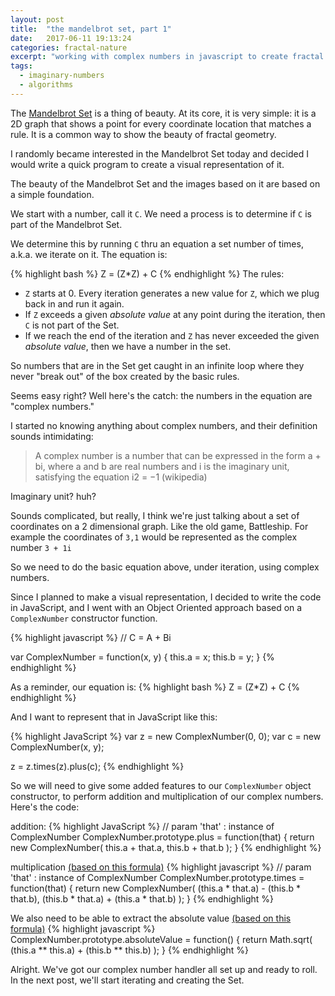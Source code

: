 ```yaml
---
layout: post
title:  "the mandelbrot set, part 1"
date:   2017-06-11 19:13:24
categories: fractal-nature
excerpt: "working with complex numbers in javascript to create fractal geometry"
tags:
  - imaginary-numbers
  - algorithms
---
```


The [Mandelbrot Set](https://en.wikipedia.org/wiki/Mandelbrot_set) is a thing of beauty.  At its core, it is very simple: it is a 2D graph that shows a point for every coordinate location that matches a rule.  It is a common way to show the beauty of fractal geometry.

I randomly became interested in the Mandelbrot Set today and decided I would write a quick program to create a visual representation of it.

The beauty of the Mandelbrot Set and the images based on it are based on a simple foundation.  

We start with a number, call it `C`.  We need a process is to determine if `C` is part of the Mandelbrot Set.

We determine this by running `C` thru an equation a set number of times, a.k.a. we iterate on it.  The equation is:

{% highlight bash %}
Z = (Z*Z) + C
{% endhighlight %}
The rules:
* `Z` starts at 0.  Every iteration generates a new value for `Z`, which we plug back in and run it again.  
* If `Z` exceeds a given *absolute value* at any point during the iteration, then `C` is not part of the Set.
* If we reach the end of the iteration and `Z` has never exceeded the given *absolute value*, then we have a number in the set.

So numbers that are in the Set get caught in an infinite loop where they never "break out" of the box created by the basic rules.

Seems easy right?  Well here's the catch: the numbers in the equation are "complex numbers."

I started no knowing anything about complex numbers, and their definition sounds intimidating:

> A complex number is a number that can be expressed in the form a + bi, where a and b are real numbers and i is the imaginary unit, satisfying the equation i2 = −1 (wikipedia)

Imaginary unit?  huh?

Sounds complicated, but really, I think we're just talking about a set of coordinates on a 2 dimensional graph.  Like the old game, Battleship.  For example the coordinates of `3,1` would be represented as the complex number `3 + 1i`

So we need to do the basic equation above, under iteration, using complex numbers.

Since I planned to make a visual representation, I decided to write the code in JavaScript, and I went with an Object Oriented approach based on a `ComplexNumber` constructor function.

{% highlight javascript %}
// C = A + Bi

var ComplexNumber = function(x, y) {
    this.a = x;
    this.b = y;
}
{% endhighlight %}

As a reminder, our equation is:
{% highlight bash %}
Z = (Z*Z) + C
{% endhighlight %}

And I want to represent that in JavaScript like this:

{% highlight JavaScript %}
var z = new ComplexNumber(0, 0);
var c = new ComplexNumber(x, y);

z = z.times(z).plus(c);
{% endhighlight %}

So we will need to give some added features to our `ComplexNumber` object constructor, to perform addition and multiplication of our complex numbers.   Here's the code:

addition:
{% highlight JavaScript %}
// param 'that' : instance of ComplexNumber
ComplexNumber.prototype.plus = function(that) {
    return new ComplexNumber(
        this.a + that.a,
        this.b + that.b
    );
}
{% endhighlight %}

multiplication [(based on this formula)](https://en.wikipedia.org/wiki/Complex_number#Multiplication_and_division)
{% highlight javascript %}
// param 'that' : instance of ComplexNumber
ComplexNumber.prototype.times = function(that) {
    return new ComplexNumber(
        (this.a * that.a) - (this.b * that.b),
        (this.b * that.a) + (this.a * that.b)
    );
}
{% endhighlight %}

We also need to be able to extract the absolute value [(based on this formula)](https://en.wikipedia.org/wiki/Complex_number#Absolute_value_and_argument)
{% highlight javascript %}
ComplexNumber.prototype.absoluteValue = function() {
    return Math.sqrt(
        (this.a ** this.a) + (this.b ** this.b)
    );
}
{% endhighlight %}

Alright.  We've got our complex number handler all set up and ready to roll.  In the next post, we'll start iterating and creating the Set.
